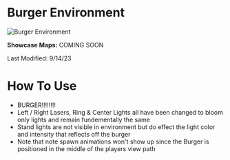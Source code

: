 # Burger Environment
![Burger Environment](Burger.png)

**Showcase Maps:**
COMING SOON

Last Modified: 9/14/23

# How To Use

- BURGER!!!!!!!!
- Left / Right Lasers, Ring & Center Lights all have been changed to bloom only lights and remain fundementally the same
- Stand lights are not visible in environment but do effect the light color and intensity that reflects off the burger
- Note that note spawn animations won't show up since the Burger is positioned in the middle of the players view path